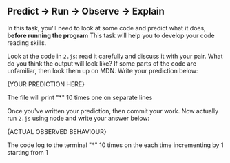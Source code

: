 ## Predict -> Run -> Observe -> Explain

In this task, you'll need to look at some code and predict what it does, **before running the program**
This task will help you to develop your code reading skills.


Look at the code in `2.js`: read it carefully and discuss it with your pair.
What do you think the output will look like?
If some parts of the code are unfamiliar, then look them up on MDN.
Write your prediction below:

{YOUR PREDICTION HERE}

The file will print "*" 10 times one on separate lines 

Once you've written your prediction, then commit your work. Now actually run `2.js` using node and write your answer below:

{ACTUAL OBSERVED BEHAVIOUR}

The code log to the terminal "*" 10 times on the each time incrementing by 1 starting from 1